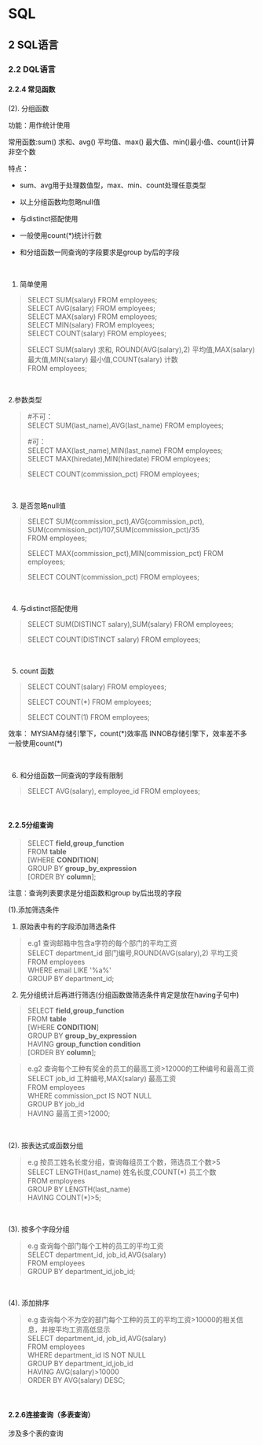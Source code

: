 # SQL

## 2 SQL语言

### 2.2 DQL语言

#### 2.2.4 常见函数

(2). 分组函数

功能：用作统计使用

常用函数:sum() 求和、avg() 平均值、max() 最大值、min()最小值、count()计算非空个数

特点：

+ sum、avg用于处理数值型，max、min、count处理任意类型

+ 以上分组函数均忽略null值

+ 与distinct搭配使用

+ 一般使用count(\*)统计行数

+ 和分组函数一同查询的字段要求是group by后的字段

</br>

1. 简单使用

> SELECT SUM(salary) FROM employees;</br>
> SELECT AVG(salary) FROM employees;</br>
> SELECT MAX(salary) FROM employees;</br>
> SELECT MIN(salary) FROM employees;</br>
> SELECT COUNT(salary) FROM employees;
> 
> SELECT SUM(salary) 求和, ROUND(AVG(salary),2) 平均值,MAX(salary) 最大值,MIN(salary) 最小值,COUNT(salary) 计数 </br>
> FROM employees;

</br>

2.参数类型

> #不可：</br>
> SELECT SUM(last_name),AVG(last_name) FROM employees;</br>
> 
> #可：</br>
> SELECT MAX(last_name),MIN(last_name) FROM employees;</br>
> SELECT MAX(hiredate),MIN(hiredate) FROM employees;</br>
> 
> SELECT COUNT(commission_pct) FROM employees;

</br>

3. 是否忽略null值

> SELECT SUM(commission_pct),AVG(commission_pct),</br>
> SUM(commission_pct)/107,SUM(commission_pct)/35</br>
> FROM employees;
> 
> SELECT MAX(commission_pct),MIN(commission_pct) FROM employees;</br>
> 
> SELECT COUNT(commission_pct) FROM employees;

</br>

4. 与distinct搭配使用

> SELECT SUM(DISTINCT salary),SUM(salary) FROM employees;
> 
> SELECT COUNT(DISTINCT salary) FROM employees;

</br>

5. count 函数

> SELECT COUNT(salary) FROM employees;
> 
> SELECT COUNT(\*) FROM employees;
> 
> SELECT COUNT(1) FROM employees;

效率：
MYSIAM存储引擎下，count(\*)效率高
INNOB存储引擎下，效率差不多
 一般使用count(\*)

</br>

6. 和分组函数一同查询的字段有限制

> SELECT AVG(salary), employee_id FROM employees;

</br>

#### 2.2.5分组查询

> SELECT **field,group_function**</br>
> FROM **table**</br>
> [WHERE **CONDITION**]</br>
> GROUP BY **group_by_expression**</br>
> [ORDER BY **column**];

 注意：查询列表要求是分组函数和group by后出现的字段
 
 (1).添加筛选条件
 
1. 原始表中有的字段添加筛选条件

> e.g1 查询邮箱中包含a字符的每个部门的平均工资</br>
> SELECT department_id 部门编号,ROUND(AVG(salary),2) 平均工资</br>
> FROM employees</br>
> WHERE email LIKE '%a%'</br>
> GROUP BY department_id;

2. 先分组统计后再进行筛选(分组函数做筛选条件肯定是放在having子句中)

> SELECT **field,group_function**</br>
> FROM **table**</br>
> [WHERE **CONDITION**]</br>
> GROUP BY **group_by_expression**</br>
> HAVING **group_function condition**</br>
> [ORDER BY **column**];

> e.g2 查询每个工种有奖金的员工的最高工资>12000的工种编号和最高工资</br>
> SELECT job_id 工种编号,MAX(salary) 最高工资</br>
> FROM employees</br>
> WHERE commission_pct IS NOT NULL</br>
> GROUP BY job_id</br>
> HAVING 最高工资>12000;

</br>

(2). 按表达式或函数分组

> e.g 按员工姓名长度分组，查询每组员工个数，筛选员工个数>5</br>
> SELECT LENGTH(last_name) 姓名长度,COUNT(\*) 员工个数</br>
> FROM employees</br>
> GROUP BY LENGTH(last_name)</br>
> HAVING COUNT(*)>5;

</br>

(3). 按多个字段分组

>e.g 查询每个部门每个工种的员工的平均工资</br>
> SELECT department_id, job_id,AVG(salary)</br>
> FROM employees</br>
> GROUP BY department_id,job_id;

</br>

(4). 添加排序

> e.g 查询每个不为空的部门每个工种的员工的平均工资>10000的相关信息，并按平均工资高低显示</br>
> SELECT department_id, job_id,AVG(salary)</br>
> FROM employees</br>
> WHERE department_id IS NOT NULL</br>
> GROUP BY department_id,job_id</br>
> HAVING AVG(salary)>10000</br>
> ORDER BY AVG(salary) DESC;

</br>

#### 2.2.6连接查询（多表查询）

涉及多个表的查询




